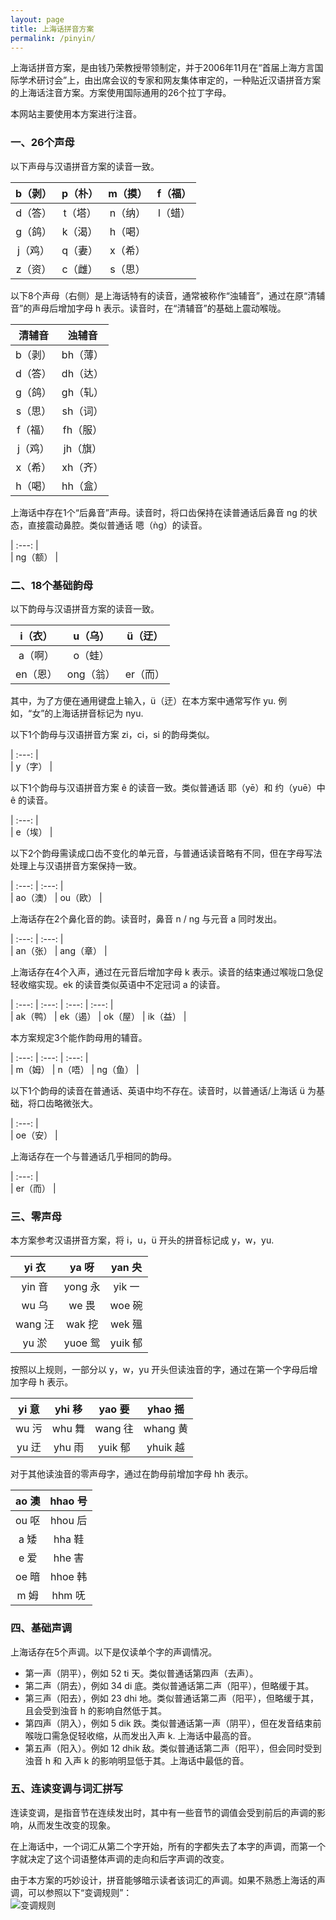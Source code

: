 ```yaml
---
layout: page
title: 上海话拼音方案
permalink: /pinyin/
---             
```


上海话拼音方案，是由钱乃荣教授带领制定，并于2006年11月在“首届上海方言国际学术研讨会”上，由出席会议的专家和网友集体审定的，一种贴近汉语拼音方案的上海话注音方案。方案使用国际通用的26个拉丁字母。              

本网站主要使用本方案进行注音。                              

### 一、26个声母                

以下声母与汉语拼音方案的读音一致。              

| b（剥） | p（朴） | m（摸） | f（福） |                                       
| :---: | :---: | :---: | :---: |                       
| d（答） | t（塔） | n（纳） | l（蜡） |                               
| g（鸽） | k（渴） | h（喝） |  |                        
| j（鸡） | q（妻） | x（希） |  |               
| z（资） | c（雌） | s（思） |  |               

以下8个声母（右侧）是上海话特有的读音，通常被称作“浊辅音”，通过在原“清辅音”的声母后增加字母 h 表示。读音时，在“清辅音”的基础上震动喉咙。                     

| 清辅音 | 浊辅音 |             
| :---: | :---: |               
| b（剥） | bh（薄） |             
| d（答） | dh（达） |             
| g（鸽） | gh（轧） |             
| s（思） | sh（词） |             
| f（福） | fh（服） |             
| j（鸡） | jh（旗） |             
| x（希） | xh（齐） |             
| h（喝） | hh（盒） |             

上海话中存在1个“后鼻音”声母。读音时，将口齿保持在读普通话后鼻音 ng 的状态，直接震动鼻腔。类似普通话 嗯（ǹg）的读音。               

| :---: |               
| ng（额） |             

### 二、18个基础韵母                

以下韵母与汉语拼音方案的读音一致。                

| i（衣） | u（乌） | ü（迂） |                
| :---: | :---: | :---: |                           
| a（啊） | o（蛙） |  |                
| en（恩） | ong（翁） | er（而） |             

其中，为了方便在通用键盘上输入，ü（迂）在本方案中通常写作 yu. 例如，“女”的上海话拼音标记为 nyu.                   

以下1个韵母与汉语拼音方案 zi，ci，si 的韵母类似。                           

| :---: |               
| y（字） |                      

以下1个韵母与汉语拼音方案 ê 的读音一致。类似普通话 耶（yē）和 约（yuē）中 ê 的读音。            

| :---: |              
| e（埃） |                    

以下2个韵母需读成口齿不变化的单元音，与普通话读音略有不同，但在字母写法处理上与汉语拼音方案保持一致。                  

| :---: | :---: |                            
| ao（澳） | ou（欧） |             

上海话存在2个鼻化音的韵。读音时，鼻音 n / ng 与元音 a 同时发出。                                                      

| :---: | :---: |                            
| an（张） | ang（章） |                

上海话存在4个入声，通过在元音后增加字母 k 表示。读音的结束通过喉咙口急促轻收缩实现。ek 的读音类似英语中不定冠词 a 的读音。                        

| :---: | :---: | :---: | :---: |                               
| ak（鸭） | ek（遏） | ok（屋） | ik（益） |               

本方案规定3个能作韵母用的辅音。                     

| :---: | :---: | :---: |                               
| m（姆） | n（唔） | ng（鱼） |               

以下1个韵母的读音在普通话、英语中均不存在。读音时，以普通话/上海话 ü 为基础，将口齿略微张大。            

| :---: |                               
| oe（安） |                      

上海话存在一个与普通话几乎相同的韵母。                

| :---: |                               
| er（而） |                 

### 三、零声母                  

本方案参考汉语拼音方案，将 i，u，ü 开头的拼音标记成 y，w，yu.                           

| yi 衣 | ya 呀 | yan 央 |                                      
| :---: | :---: | :---: |                                
| yin 音 | yong 永 | yik 一 |                      
| wu 乌 | we 畏 | woe 碗 |                          
| wang 汪 | wak 挖 | wek 殟 |                          
| yu 淤 | yuoe 鸳 | yuik 郁 |                    

按照以上规则，一部分以 y，w，yu 开头但读浊音的字，通过在第一个字母后增加字母 h 表示。                               

| yi 意 | yhi 移 | yao 要 | yhao 摇 |                   
| :---: | :---: | :---: | :---: |                   
| wu 污 | whu 舞 | wang 往 | whang 黄 |                   
| yu 迂 | yhu 雨 | yuik 郁 | yhuik 越 |                   

对于其他读浊音的零声母字，通过在韵母前增加字母 hh 表示。                

| ao 澳 | hhao 号 |                     
| :---: | :---: |                       
| ou 呕 | hhou 后 |                     
| a 矮 | hha 鞋 |                     
| e 爱 | hhe 害 |                     
| oe 暗 | hhoe 韩 |                     
| m 姆 | hhm 呒 |                     

### 四、基础声调                                

上海话存在5个声调。以下是仅读单个字的声调情况。                                  

+ 第一声（阴平），例如 52 ti 天。类似普通话第四声（去声）。                                
+ 第二声（阴去），例如 34 di 底。类似普通话第二声（阳平），但略缓于其。                        
+ 第三声（阳去），例如 23 dhi 地。类似普通话第二声（阳平），但略缓于其，且会受到浊音 h 的影响自然低于其。                 
+ 第四声（阴入），例如 5 dik 跌。类似普通话第一声（阴平），但在发音结束前喉咙口需急促轻收缩，从而发出入声 k. 上海话中最高的音。                           
+ 第五声（阳入）。例如 12 dhik 敌。类似普通话第二声（阳平），但会同时受到浊音 h 和 入声 k 的影响明显低于其。上海话中最低的音。                     

### 五、连读变调与词汇拼写                  

连读变调，是指音节在连续发出时，其中有一些音节的调值会受到前后的声调的影响，从而发生改变的现象。                                      

在上海话中，一个词汇从第二个字开始，所有的字都失去了本字的声调，而第一个字就决定了这个词语整体声调的走向和后字声调的改变。                                  

由于本方案的巧妙设计，拼音能够暗示读者该词汇的声调。如果不熟悉上海话的声调，可以参照以下“变调规则”：                      
![变调规则](https://www.hanjunhui.com/shanghainese/images/2024-10-21.png)                   